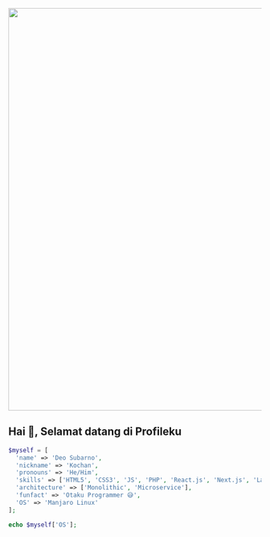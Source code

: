 <p align="center">
  <img src="https://user-images.githubusercontent.com/69864986/212568928-10d27de9-15da-4837-b916-3428bb17adb0.gif" width="800">
</p>

## Hai 👋, Selamat datang di Profileku

```php
$myself = [
  'name' => 'Deo Subarno',
  'nickname' => 'Kochan',
  'pronouns' => 'He/Him',
  'skills' => ['HTML5', 'CSS3', 'JS', 'PHP', 'React.js', 'Next.js', 'Laravel', 'TailwindCSS', 'Bootstrap'],
  'architecture' => ['Monolithic', 'Microservice'],
  'funfact' => 'Otaku Programmer 😅',
  'OS' => 'Manjaro Linux'
];

echo $myself['OS'];
```
